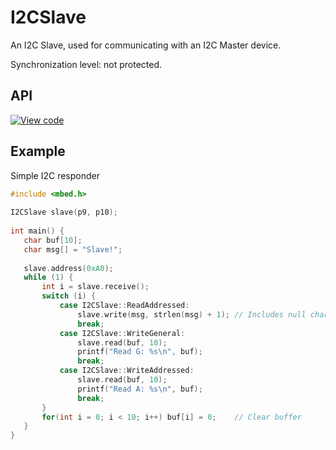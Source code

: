 # I2CSlave

An I2C Slave, used for communicating with an I2C Master device.

Synchronization level: not protected.

## API


[![View code](https://www.mbed.com/embed/?type=library)](https://docs.mbed.com/docs/mbed-os-api/en/mbed-os-5.3/api/I2CSlave_8h_source.html)

## Example

Simple I2C responder

```c++
#include <mbed.h>
 
I2CSlave slave(p9, p10);
 
int main() {
   char buf[10];
   char msg[] = "Slave!";
 
   slave.address(0xA0);
   while (1) {
       int i = slave.receive();
       switch (i) {
           case I2CSlave::ReadAddressed:
               slave.write(msg, strlen(msg) + 1); // Includes null char
               break;
           case I2CSlave::WriteGeneral:
               slave.read(buf, 10);
               printf("Read G: %s\n", buf);
               break;
           case I2CSlave::WriteAddressed:
               slave.read(buf, 10);
               printf("Read A: %s\n", buf);
               break;
       }
       for(int i = 0; i < 10; i++) buf[i] = 0;    // Clear buffer
   }
}
```

